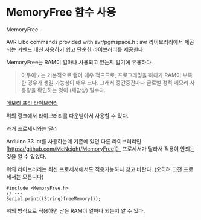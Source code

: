 # MemoryFree 함수 사용

MemoryFree - 

AVR Libc commands provided with avr/pgmspace.h : avr 라이브러리에서 제공되는 커멘드 대신 사용하기 쉽고 단순한 라이브러리를 제공한다.

MemoryFree는 RAM이 얼마나 사용되고 있는지 알기에 유용하다.

> 아두이노는 기본적으로 램이 매우 적으므로, 프로그래밍을 하다가 RAM이 부족한 경우가 생길 가능성이 매우 크다. 그래서 중간중간마다 글로벌 정적 메모리 사용량을 확인하는 것이 (체감상) 필수다.

[메모리 프리 라이브러리](https://github.com/mpflaga/Arduino-MemoryFree)

위의 링크에서 라이브러리를 다운받아서 사용할 수 있다. 

과거 프로세서와는 달리 

Arduino 33 iot를 사용하는데 기존에 있던 다른 라이브러리인 [https://github.com/McNeight/MemoryFree]는 프로세서가 달라서 적용이 안되는 것을 알 수 있었다.

위의 라이브러리는 최신 프로세서에서도 적용가능하니 참고 바란다. (오히려 그전 프로세서는 모릅니다)

```Arduino
#include <MemoryFree.h>
// ---
Serial.print((String)freeMemory());
```

위의 방식으로 적용하면 남은 RAM이 얼마나 되는지 알 수 있다. 

